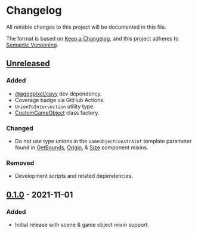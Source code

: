 # Changelog

All notable changes to this project will be documented in this file.

The format is based on [Keep a Changelog](https://keepachangelog.com/en/1.0.0/), and this project adheres to [Semantic Versioning](https://semver.org/spec/v2.0.0.html).

## [Unreleased]

### Added

-   [@agogpixel/cavy](https://github.com/agogpixel/cavy) dev dependency.
-   Coverage badge via GitHub Actions.
-   `UnionToIntersection` utility type.
-   [CustomGameObject](./src/mixins/gameobjects/custom-gameobject.ts) class factory.

### Changed

-   Do not use type unions in the `GameObjectConstraint` template parameter found in [GetBounds](./src/mixins/gameobjects/components/get-bounds.ts), [Origin](./src/mixins/gameobjects/components/origin.ts), & [Size](./src/mixins/gameobjects/components/size.ts) component mixins.

### Removed

-   Development scripts and related dependencies.

## [0.1.0] - 2021-11-01

### Added

-   Initial release with scene & game object mixin support.

[unreleased]: https://github.com/agogpixel/phaser3-ts-utils/compare/v0.1.0...HEAD
[0.1.0]: https://github.com/agogpixel/phaser3-ts-utils/releases/tag/v0.1.0
